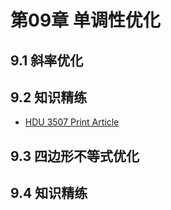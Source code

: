 # 第09章 单调性优化
## 9.1 斜率优化
## 9.2 知识精练
+ [HDU 3507 Print Article](http://acm.hdu.edu.cn/showproblem.php?pid=3507)
## 9.3 四边形不等式优化
## 9.4 知识精练